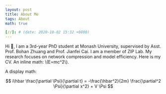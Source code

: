 ```yaml
---
layout: post
title: About Me
tags: About
math: true

[//]: # (date: 2020-10-02 15:32 +0800)
---
```


[//]: # (Not Pure Poole supports [MathJax]&#40;https://www.mathjax.org/&#41;. You can enable it on a page by setting `math: true` in the front matter.)
Hi 👋, I am a 3rd-year PhD student at Monash University, supervised by Asst. Prof. Bohan Zhuang and Prof. Jianfei Cai. I am a member of ZIP Lab. My research focuses on network compression and model efficiency. Here is my CV.
An inline math: \\\(E=mc^2\\\).

A display math:

$$
i\hbar \frac{\partial \Psi}{\partial t} = -\frac{\hbar^2}{2m}
\frac{\partial^2 \Psi}{\partial x^2} + V \Psi
$$
